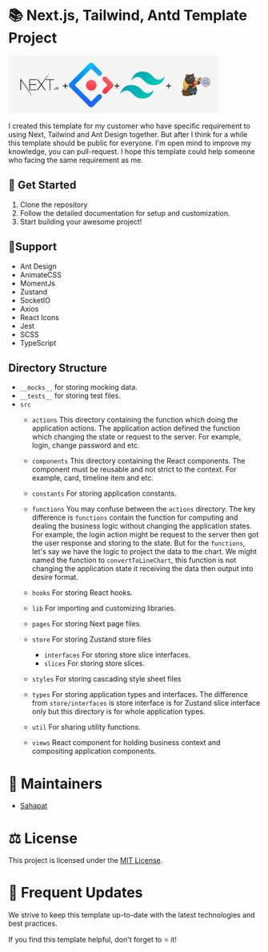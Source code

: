 # 📚 Next.js, Tailwind, Antd Template Project

<img src="https://github.com/Sahapat/Next-Tailwind-Antd-Template/blob/master/captures/Landing.JPG" width="420"/>

I created this template for my customer who have specific requirement to using Next, Tailwind and Ant Design together. But after I think for a while this template should be public for everyone. I'm open mind to improve my knowledge, you can pull-request. I hope this template could help someone who facing the same requirement as me.

## 🚀 Get Started
1. Clone the repository
2. Follow the detailed documentation for setup and customization.
3. Start building your awesome project!

## 🌟Support

- Ant Design
- AnimateCSS
- MomentJs
- Zustand
- SocketIO
- Axios
- React Icons
- Jest
- SCSS
- TypeScript

## Directory Structure

- `__mocks__` for storing mocking data.
- `__tests__` for storing test files.
- `src`
  - `actions` This directory containing the function which doing the application actions. The application action defined the function which changing the state or request to the server. For example, login, change password and etc.

  - `components` This directory containing the React components. The component must be reusable and not strict to the context. For example, card, timeline item and etc.

  - `constants` For storing application constants.

  - `functions` You may confuse between the `actions` directory. The key difference is `functions` contain the function for computing and dealing the business logic without changing the application states. For example, the login action might be request to the server then got the user response and storing to the state. But for the `functions`, let's say we have the logic to project the data to the chart. We might named the function to `convertToLineChart`, this function is not changing the application state it receiving the data then output into desire format.

  - `hooks` For storing React hooks.

  - `lib` For importing and customizing libraries.

  - `pages` For storing Next page files.

  - `store` For storing Zustand store files
    - `interfaces` For storing store slice interfaces.
    - `slices` For storing store slices.

  - `styles` For storing cascading style sheet files

  - `types` For storing application types and interfaces. The difference from `store/interfaces` is store interface is for Zustand slice interface only but this directory is for whole application types.

  - `util` For sharing utility functions.
  - `views` React component for holding business context and compositing application components.

# 👥 Maintainers
- [Sahapat](https://github.com/Sahapat)

# ⚖️ License
This project is licensed under the [MIT License](LICENSE).

# 🔄 Frequent Updates
We strive to keep this template up-to-date with the latest technologies and best practices.

If you find this template helpful, don't forget to ⭐️ it!
